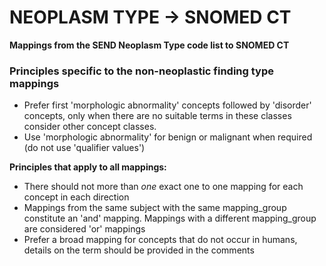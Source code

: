 NEOPLASM TYPE -> SNOMED CT
=======================

**Mappings from the SEND Neoplasm Type code list to SNOMED CT**

### Principles specific to the non-neoplastic finding type mappings

- Prefer first 'morphologic abnormality' concepts followed by 'disorder' concepts, only when there are no suitable terms
  in these classes consider other concept classes.
- Use 'morphologic abnormality' for benign or malignant when required (do not use 'qualifier values')

**Principles that apply to all mappings:**

- There should not more than _one_ exact one to one mapping for each concept in each direction
- Mappings from the same subject with the same mapping_group constitute an 'and' mapping. Mappings with a different
  mapping_group are considered 'or' mappings
- Prefer a broad mapping for concepts that do not occur in humans, details on the term should be provided in the
  comments
